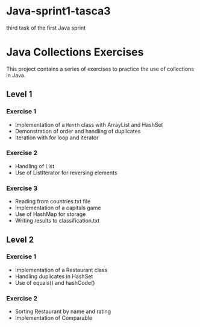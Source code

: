 # Java-sprint1-tasca3
third task of the first Java sprint

# Java Collections Exercises

This project contains a series of exercises to practice the use of collections in Java.

## Level 1

### Exercise 1
- Implementation of a `Month` class with ArrayList and HashSet
- Demonstration of order and handling of duplicates
- Iteration with for loop and iterator

### Exercise 2
- Handling of List<Integer>
- Use of ListIterator for reversing elements

### Exercise 3
- Reading from countries.txt file
- Implementation of a capitals game
- Use of HashMap for storage
- Writing results to classification.txt

## Level 2

### Exercise 1
- Implementation of a Restaurant class
- Handling duplicates in HashSet
- Use of equals() and hashCode()

### Exercise 2
- Sorting Restaurant by name and rating
- Implementation of Comparable